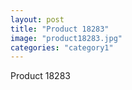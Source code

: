 ```yaml
---
layout: post
title: "Product 18283"
image: "product18283.jpg"
categories: "category1"
---
```

Product 18283
